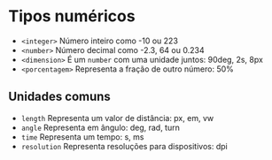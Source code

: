 # Tipos numéricos

* ```<integer>```           Número inteiro como -10 ou 223
* ```<number>```            Número decimal como -2.3, 64 ou 0.234
* ```<dimension>```         É um ```number``` com uma unidade juntos: 90deg, 2s, 8px
* ```<porcentagem>```       Representa a fração de outro número: 50%

## Unidades comuns

* ```length```              Representa um valor de distância: px, em, vw
* ```angle```               Representa em ângulo: deg, rad, turn
* ```time```                Representa um tempo: s, ms
* ```resolution```          Representa resoluções para dispositivos: dpi